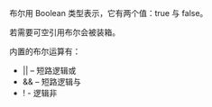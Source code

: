 布尔用 Boolean 类型表示，它有两个值：true 与 false。

若需要可空引用布尔会被装箱。

内置的布尔运算有：

* || – 短路逻辑或
* && – 短路逻辑与
* ! - 逻辑非
